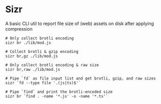 # Sizr

A basic CLI util to report file size of (web) assets on disk after applying compression

```shell
# Only collect brotli encoding
sizr br ./lib/mod.js

# Collect brotli & gzip encoding
sizr br,gz ./lib/mod.js

# Only collect brotli encoding & raw size
sizr br,raw ./lib/mod.js
```

```shell
# Pipe `fd` as file input list and get brotli, gzip, and raw sizes
sizr `fd --type file '.(js|ts)$'`

# Pipe `find` and print the brotli-encoded size
sizr br `find . -name '*.js' -o -name '*.ts'`
```
